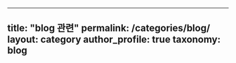 
---
title: "blog 관련"
permalink: /categories/blog/
layout: category
author_profile: true
taxonomy: blog
---

